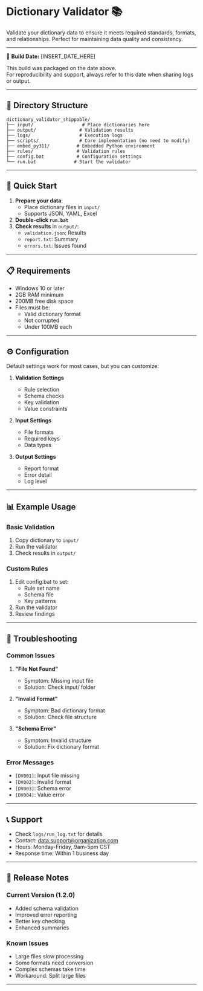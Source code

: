 # Dictionary Validator 📚

Validate your dictionary data to ensure it meets required standards, formats, and relationships. Perfect for maintaining data quality and consistency.

---

📅 **Build Date:** [INSERT_DATE_HERE]

This build was packaged on the date above.  
For reproducibility and support, always refer to this date when sharing logs or output.

---

## 📂 Directory Structure

```
dictionary_validator_shippable/
├── input/                  # Place dictionaries here
├── output/                # Validation results
├── logs/                  # Execution logs
├── scripts/               # Core implementation (no need to modify)
├── embed_py311/          # Embedded Python environment
├── rules/                # Validation rules
├── config.bat            # Configuration settings
└── run.bat              # Start the validator
```

---

## 🚀 Quick Start

1. **Prepare your data**:
   - Place dictionary files in `input/`
   - Supports JSON, YAML, Excel
2. **Double-click `run.bat`**
3. **Check results** in `output/`:
   - `validation.json`: Results
   - `report.txt`: Summary
   - `errors.txt`: Issues found

---

## 📋 Requirements

- Windows 10 or later
- 2GB RAM minimum
- 200MB free disk space
- Files must be:
  - Valid dictionary format
  - Not corrupted
  - Under 100MB each

---

## ⚙️ Configuration

Default settings work for most cases, but you can customize:

1. **Validation Settings**
   - Rule selection
   - Schema checks
   - Key validation
   - Value constraints

2. **Input Settings**
   - File formats
   - Required keys
   - Data types

3. **Output Settings**
   - Report format
   - Error detail
   - Log level

---

## 📊 Example Usage

### Basic Validation
1. Copy dictionary to `input/`
2. Run the validator
3. Check results in `output/`

### Custom Rules
1. Edit config.bat to set:
   - Rule set name
   - Schema file
   - Key patterns
2. Run the validator
3. Review findings

---

## 🔎 Troubleshooting

### Common Issues

1. **"File Not Found"**
   - Symptom: Missing input file
   - Solution: Check input/ folder

2. **"Invalid Format"**
   - Symptom: Bad dictionary format
   - Solution: Check file structure

3. **"Schema Error"**
   - Symptom: Invalid structure
   - Solution: Fix dictionary format

### Error Messages

- `[DV001]`: Input file missing
- `[DV002]`: Invalid format
- `[DV003]`: Schema error
- `[DV004]`: Value error

---

## 📞 Support

- Check `logs/run_log.txt` for details
- Contact: data.support@organization.com
- Hours: Monday-Friday, 9am-5pm CST
- Response time: Within 1 business day

---

## 📝 Release Notes

### Current Version (1.2.0)
- Added schema validation
- Improved error reporting
- Better key checking
- Enhanced summaries

### Known Issues
- Large files slow processing
- Some formats need conversion
- Complex schemas take time
- Workaround: Split large files

--- 